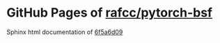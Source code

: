GitHub Pages of [rafcc/pytorch-bsf](https://github.com/rafcc/pytorch-bsf.git)
===
Sphinx html documentation of [6f5a6d09](https://github.com/rafcc/pytorch-bsf/tree/6f5a6d09cb17408d22bcd321d0cb4dd2461ebdde)
